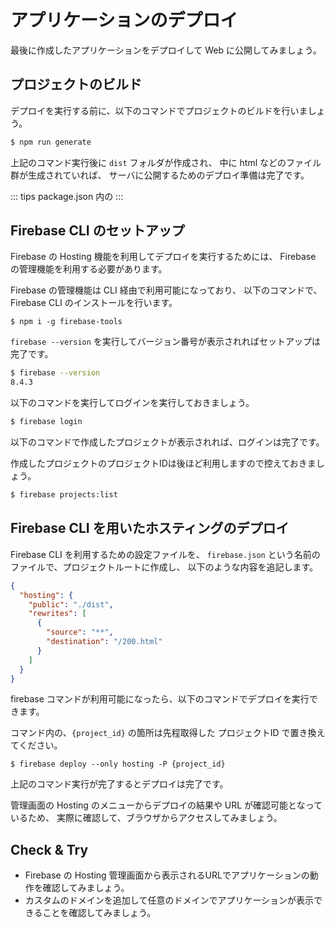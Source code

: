 # アプリケーションのデプロイ

最後に作成したアプリケーションをデプロイして Web に公開してみましょう。

## プロジェクトのビルド

デプロイを実行する前に、以下のコマンドでプロジェクトのビルドを行いましょう。

```bash
$ npm run generate
```

上記のコマンド実行後に `dist` フォルダが作成され、
中に html などのファイル群が生成されていれば、
サーバに公開するためのデプロイ準備は完了です。

::: tips 
package.json 内の
:::

## Firebase CLI のセットアップ

Firebase の Hosting 機能を利用してデプロイを実行するためには、
Firebase の管理機能を利用する必要があります。

Firebase の管理機能は CLI 経由で利用可能になっており、
以下のコマンドで、Firebase CLI のインストールを行います。

```
$ npm i -g firebase-tools
```

`firebase --version` を実行してバージョン番号が表示されればセットアップは完了です。

```bash
$ firebase --version
8.4.3
```

以下のコマンドを実行してログインを実行しておきましょう。

```bash
$ firebase login 
```

以下のコマンドで作成したプロジェクトが表示されれば、ログインは完了です。

作成したプロジェクトのプロジェクトIDは後ほど利用しますので控えておきましょう。

```bash
$ firebase projects:list
```

## Firebase CLI を用いたホスティングのデプロイ

Firebase CLI を利用するための設定ファイルを、
`firebase.json` という名前のファイルで、プロジェクトルートに作成し、
以下のような内容を追記します。

```json
{
  "hosting": {
    "public": "./dist",
    "rewrites": [
      {
        "source": "**",
        "destination": "/200.html"
      }
    ]
  }
}
```

firebase コマンドが利用可能になったら、以下のコマンドでデプロイを実行できます。
 
コマンド内の、`{project_id}` の箇所は先程取得した プロジェクトID で置き換えてください。

```
$ firebase deploy --only hosting -P {project_id}
```

上記のコマンド実行が完了するとデプロイは完了です。

管理画面の Hosting のメニューからデプロイの結果や URL が確認可能となっているため、
実際に確認して、ブラウザからアクセスしてみましょう。

## Check & Try

- Firebase の Hosting 管理画面から表示されるURLでアプリケーションの動作を確認してみましょう。
- カスタムのドメインを追加して任意のドメインでアプリケーションが表示できることを確認してみましょう。

